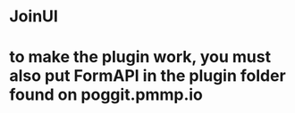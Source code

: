 # JoinUI
# to make the plugin work, you must also put FormAPI in the plugin folder found on poggit.pmmp.io

